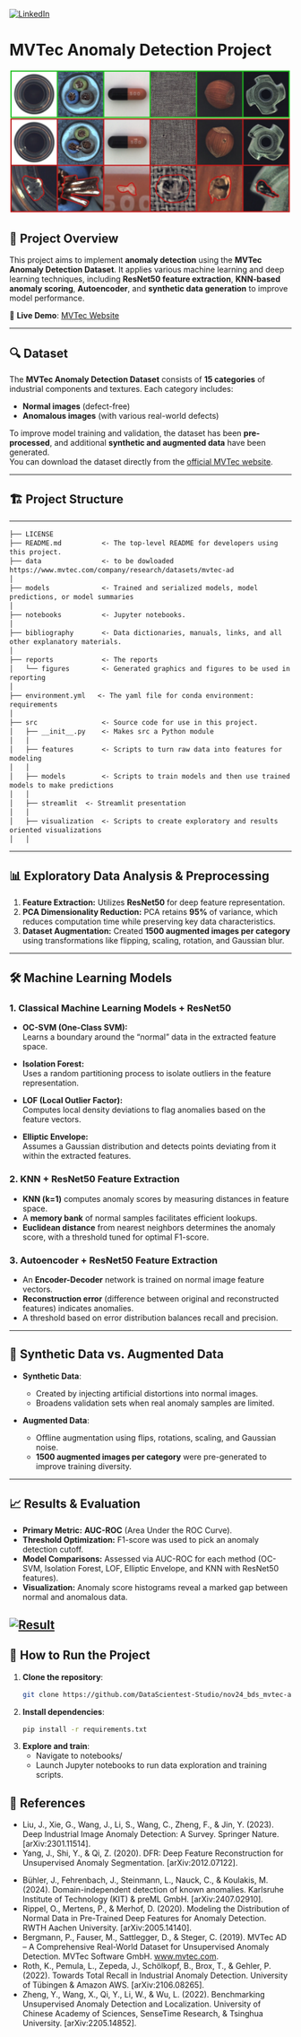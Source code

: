 [![LinkedIn][linkedin-shield]][linkedin-url]



# MVTec Anomaly Detection Project
[![MVTec Anomaly Detection](reports/report_3/figures/overview_image.png)](link-to-your-repo)

  
## 📌 Project Overview
This project aims to implement **anomaly detection** using the **MVTec Anomaly Detection Dataset**. It applies various machine learning and deep learning techniques, including **ResNet50 feature extraction**, **KNN-based anomaly scoring**, **Autoencoder**, and **synthetic data generation** to improve model performance.

📌 **Live Demo**: [MVTec Website](https://huggingface.co/spaces/pepperumo/MVTec_Website)

---

## 🔍 Dataset
The **MVTec Anomaly Detection Dataset** consists of **15 categories** of industrial components and textures. Each category includes:

- **Normal images** (defect-free)
- **Anomalous images** (with various real-world defects)

To improve model training and validation, the dataset has been **pre-processed**, and additional **synthetic and augmented data** have been generated.  
You can download the dataset directly from the [official MVTec website](https://www.mvtec.com/company/research/datasets/mvtec-ad).

---

## 🏗️ Project Structure
------------
 
    ├── LICENSE
    ├── README.md          <- The top-level README for developers using this project.
    ├── data               <- to be dowloaded https://www.mvtec.com/company/research/datasets/mvtec-ad
    │
    ├── models             <- Trained and serialized models, model predictions, or model summaries
    │
    ├── notebooks          <- Jupyter notebooks.
    │
    ├── bibliography       <- Data dictionaries, manuals, links, and all other explanatory materials.
    │
    ├── reports            <- The reports 
    │   └── figures        <- Generated graphics and figures to be used in reporting
    │
    ├── environment.yml   <- The yaml file for conda environment: requirements
    │
    ├── src                <- Source code for use in this project.
    │   ├── __init__.py    <- Makes src a Python module
    │   │
    │   ├── features       <- Scripts to turn raw data into features for modeling
    │   │
    │   ├── models         <- Scripts to train models and then use trained models to make predictions              
    │   │
    │   ├── streamlit  <- Streamlit presentation
    │   │
    │   ├── visualization  <- Scripts to create exploratory and results oriented visualizations
    │   │   

--------

## 📊 Exploratory Data Analysis & Preprocessing

1. **Feature Extraction:** Utilizes **ResNet50** for deep feature representation.
2. **PCA Dimensionality Reduction:** PCA retains **95%** of variance, which reduces computation time while preserving key data characteristics.
3. **Dataset Augmentation:** Created **1500 augmented images per category** using transformations like flipping, scaling, rotation, and Gaussian blur.

---

## 🛠️ Machine Learning Models


### 1. Classical Machine Learning Models + ResNet50
- **OC-SVM (One-Class SVM):**  
  Learns a boundary around the “normal” data in the extracted feature space.

- **Isolation Forest:**  
  Uses a random partitioning process to isolate outliers in the feature representation.

- **LOF (Local Outlier Factor):**  
  Computes local density deviations to flag anomalies based on the feature vectors.

- **Elliptic Envelope:**  
  Assumes a Gaussian distribution and detects points deviating from it within the extracted features.

### 2. KNN + ResNet50 Feature Extraction
- **KNN (k=1)** computes anomaly scores by measuring distances in feature space.
- A **memory bank** of normal samples facilitates efficient lookups.
- **Euclidean distance** from nearest neighbors determines the anomaly score, with a threshold tuned for optimal F1-score.

### 3. Autoencoder + ResNet50 Feature Extraction
- An **Encoder-Decoder** network is trained on normal image feature vectors.
- **Reconstruction error** (difference between original and reconstructed features) indicates anomalies.
- A threshold based on error distribution balances recall and precision.

---

## 🔬 Synthetic Data vs. Augmented Data

- **Synthetic Data**:
  - Created by injecting artificial distortions into normal images.
  - Broadens validation sets when real anomaly samples are limited.

- **Augmented Data**:
  - Offline augmentation using flips, rotations, scaling, and Gaussian noise.
  - **1500 augmented images per category** were pre-generated to improve training diversity.

---

## 📈 Results & Evaluation

- **Primary Metric:** **AUC-ROC** (Area Under the ROC Curve).
- **Threshold Optimization:** F1-score was used to pick an anomaly detection cutoff.
- **Model Comparisons:** Assessed via AUC-ROC for each method (OC-SVM, Isolation Forest, LOF, Elliptic Envelope, and KNN with ResNet50 features).
- **Visualization:** Anomaly score histograms reveal a marked gap between normal and anomalous data.

[![Result](reports/figures/anomaly_visual_example_1.png)](link-to-your-repo)
---

## 🚀 How to Run the Project

1. **Clone the repository**:
   ```bash
   git clone https://github.com/DataScientest-Studio/nov24_bds_mvtec-anomaly-detection.git

2. **Install dependencies**:
   ```bash
   pip install -r requirements.txt

3. **Explore and train**:
    - Navigate to notebooks/
    - Launch Jupyter notebooks to run data exploration and training scripts.


## 📌 References
- Liu, J., Xie, G., Wang, J., Li, S., Wang, C., Zheng, F., & Jin, Y. (2023). Deep Industrial Image Anomaly Detection: A Survey. Springer Nature. [arXiv:2301.11514].
- Yang, J., Shi, Y., & Qi, Z. (2020). DFR: Deep Feature Reconstruction for Unsupervised Anomaly Segmentation. [arXiv:2012.07122].

<!-- MARKDOWN LINKS & IMAGES -->
[linkedin-shield]: https://img.shields.io/badge/-LinkedIn-black.svg?style=flat-square&logo=linkedin&colorB=555
[linkedin-url]: https://www.linkedin.com/in/giuseppe-rumore-b2599961
- Bühler, J., Fehrenbach, J., Steinmann, L., Nauck, C., & Koulakis, M. (2024). Domain-independent detection of known anomalies. Karlsruhe Institute of Technology (KIT) & preML GmbH. [arXiv:2407.02910].
- Rippel, O., Mertens, P., & Merhof, D. (2020). Modeling the Distribution of Normal Data in Pre-Trained Deep Features for Anomaly Detection. RWTH Aachen University. [arXiv:2005.14140].
- Bergmann, P., Fauser, M., Sattlegger, D., & Steger, C. (2019). MVTec AD – A Comprehensive Real-World Dataset for Unsupervised Anomaly Detection. MVTec Software GmbH. www.mvtec.com.
- Roth, K., Pemula, L., Zepeda, J., Schölkopf, B., Brox, T., & Gehler, P. (2022). Towards Total Recall in Industrial Anomaly Detection. University of Tübingen & Amazon AWS. [arXiv:2106.08265].
- Zheng, Y., Wang, X., Qi, Y., Li, W., & Wu, L. (2022). Benchmarking Unsupervised Anomaly Detection and Localization. University of Chinese Academy of Sciences, SenseTime Research, & Tsinghua University. [arXiv:2205.14852].
